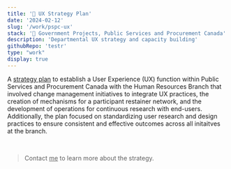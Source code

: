 ```yaml
---
title: '🍁 UX Strategy Plan'
date: '2024-02-12'
slug: '/work/pspc-ux'
stack: '🍁 Government Projects, Public Services and Procurement Canada'
description: 'Departmental UX strategy and capacity building'
githubRepo: 'testr'
type: "work"  
display: true
---
```


A [strategy plan](https://www.canada.ca/en/public-services-procurement/corporate/transparency/departmental-plan/2024-2025-plan/at-glance.html) to establish a User Experience (UX) function within Public Services and Procurement Canada with the Human Resources Branch that involved change management initiatives to integrate UX practices, the creation of mechanisms for a participant restainer network, and the development of operations for continuous research with end-users. Additionally, the plan focused on standardizing user research and design practices to ensure consistent and effective outcomes across all initaitves at the branch.

<br/>

> Contact <a href="mailto:jude@judepark.com" style="color: var(--font-color-muted)">me</a> to learn more about the strategy.